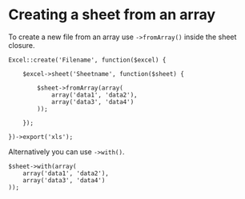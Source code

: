 # Creating a sheet from an array

To create a new file from an array use `->fromArray()` inside the sheet closure.

    Excel::create('Filename', function($excel) {

        $excel->sheet('Sheetname', function($sheet) {

            $sheet->fromArray(array(
                array('data1', 'data2'),
                array('data3', 'data4')
            ));

        });

    })->export('xls');

Alternatively you can use `->with()`.

    $sheet->with(array(
        array('data1', 'data2'),
        array('data3', 'data4')
    ));